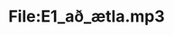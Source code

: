 ---
title: File:E1_að_ætla.mp3
recording of: að ætla
reading speed: slow
speaker: E
license: CC0
---